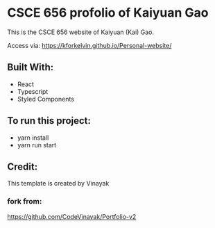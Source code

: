 # CSCE 656 profolio of Kaiyuan Gao

This is the CSCE 656 website of Kaiyuan (Kai) Gao.

Access via: https://kforkelvin.github.io/Personal-website/

## Built With:

- React
- Typescript
- Styled Components

## To run this project:

- yarn install
- yarn run start

## Credit:

This template is created by Vinayak

### fork from:

https://github.com/CodeVinayak/Portfolio-v2
